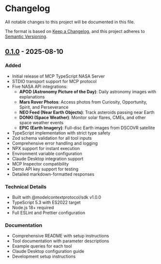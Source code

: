 # Changelog

All notable changes to this project will be documented in this file.

The format is based on [Keep a Changelog](https://keepachangelog.com/en/1.0.0/),
and this project adheres to [Semantic Versioning](https://semver.org/spec/v2.0.0.html).

## [0.1.0] - 2025-08-10

### Added
- Initial release of MCP TypeScript NASA Server
- STDIO transport support for MCP protocol
- Five NASA API integrations:
  - **APOD (Astronomy Picture of the Day)**: Daily astronomy images with explanations
  - **Mars Rover Photos**: Access photos from Curiosity, Opportunity, Spirit, and Perseverance
  - **NEO Feed (Near Earth Objects)**: Track asteroids passing near Earth
  - **DONKI (Space Weather)**: Monitor solar flares, CMEs, and other space weather events
  - **EPIC (Earth Imagery)**: Full-disc Earth images from DSCOVR satellite
- TypeScript implementation with strict type safety
- Zod schema validation for all tool inputs
- Comprehensive error handling and logging
- NPX support for instant execution
- Environment variable configuration
- Claude Desktop integration support
- MCP Inspector compatibility
- Demo API key support for testing
- Detailed markdown-formatted responses

### Technical Details
- Built with @modelcontextprotocol/sdk v1.0.0
- TypeScript 5.3 with ES2022 target
- Node.js 18+ required
- Full ESLint and Prettier configuration

### Documentation
- Comprehensive README with setup instructions
- Tool documentation with parameter descriptions
- Example queries for each tool
- Claude Desktop configuration guide
- Development setup instructions

[0.1.0]: https://github.com/jezweb/mcp-ts-stdio-nasa/releases/tag/v0.1.0
